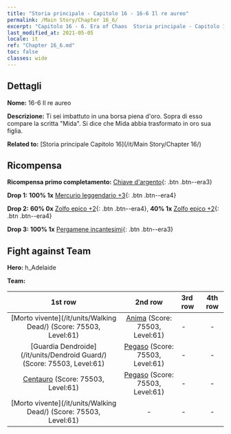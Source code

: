 ```yaml
---
title: "Storia principale - Capitolo 16 - 16-6 Il re aureo"
permalink: /Main Story/Chapter 16_6/
excerpt: "Capitolo 16 - 6. Era of Chaos  Storia principale - Capitolo 16_6. 16-6 Il re aureo"
last_modified_at: 2021-05-05
locale: it
ref: "Chapter 16_6.md"
toc: false
classes: wide
---
```


## Dettagli

 **Nome:** 16-6 Il re aureo

 **Descrizione:** Ti sei imbattuto in una borsa piena d'oro. Sopra di esso compare la scritta \"Mida\". Si dice che Mida abbia trasformato in oro sua figlia.

 **Related to:** [Storia principale Capitolo 16](/it/Main Story/Chapter 16/)

## Ricompensa

 **Ricompensa primo completamento:** [Chiave d'argento](/ItemsIT/con_693/){: .btn .btn--era3}

 **Drop 1:** **100% 1x** [Mercurio leggendario +3](/ItemsIT/mat_56/){: .btn .btn--era4}

 **Drop 2:** **60% 0x** [Zolfo epico +2](/ItemsIT/mat_50/){: .btn .btn--era4}, **40% 1x** [Zolfo epico +2](/ItemsIT/mat_50/){: .btn .btn--era4}

 **Drop 3:** **100% 1x** [Pergamene incantesimi](/ItemsIT/con_694/){: .btn .btn--era3}


## Fight against Team
 **Hero:** h_Adelaide

 **Team:**


  | 1st row | 2nd row | 3rd row | 4th row |
  |:----:|:----:|:----|:----:|
  | [Morto vivente](/it/units/Walking Dead/) (Score: 75503, Level:61)  | [Anima](/it/units/Wight/) (Score: 75503, Level:61)  | - | - |
  | [Guardia Dendroide](/it/units/Dendroid Guard/) (Score: 75503, Level:61)  | [Pegaso](/it/units/Pegasus/) (Score: 75503, Level:61)  | - | - |
  | [Centauro](/it/units/Centaur/) (Score: 75503, Level:61)  | [Pegaso](/it/units/Pegasus/) (Score: 75503, Level:61)  | - | - |
  | [Morto vivente](/it/units/Walking Dead/) (Score: 75503, Level:61)  | - | - | - |


